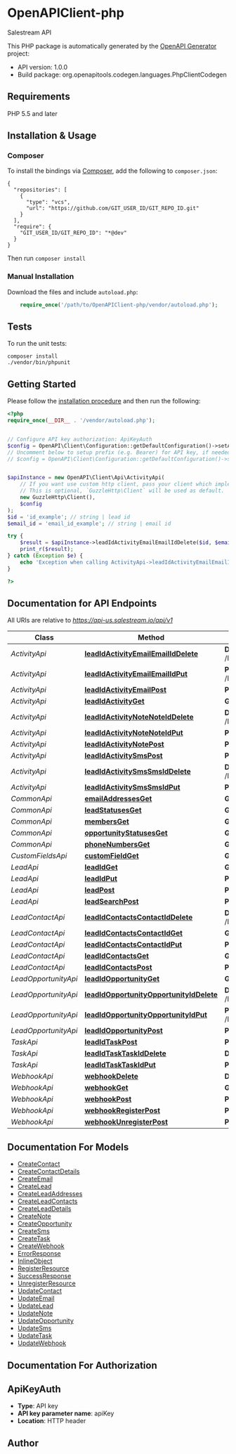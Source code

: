# OpenAPIClient-php
Salestream API

This PHP package is automatically generated by the [OpenAPI Generator](https://openapi-generator.tech) project:

- API version: 1.0.0
- Build package: org.openapitools.codegen.languages.PhpClientCodegen

## Requirements

PHP 5.5 and later

## Installation & Usage
### Composer

To install the bindings via [Composer](http://getcomposer.org/), add the following to `composer.json`:

```
{
  "repositories": [
    {
      "type": "vcs",
      "url": "https://github.com/GIT_USER_ID/GIT_REPO_ID.git"
    }
  ],
  "require": {
    "GIT_USER_ID/GIT_REPO_ID": "*@dev"
  }
}
```

Then run `composer install`

### Manual Installation

Download the files and include `autoload.php`:

```php
    require_once('/path/to/OpenAPIClient-php/vendor/autoload.php');
```

## Tests

To run the unit tests:

```
composer install
./vendor/bin/phpunit
```

## Getting Started

Please follow the [installation procedure](#installation--usage) and then run the following:

```php
<?php
require_once(__DIR__ . '/vendor/autoload.php');


// Configure API key authorization: ApiKeyAuth
$config = OpenAPI\Client\Configuration::getDefaultConfiguration()->setApiKey('apiKey', 'YOUR_API_KEY');
// Uncomment below to setup prefix (e.g. Bearer) for API key, if needed
// $config = OpenAPI\Client\Configuration::getDefaultConfiguration()->setApiKeyPrefix('apiKey', 'Bearer');


$apiInstance = new OpenAPI\Client\Api\ActivityApi(
    // If you want use custom http client, pass your client which implements `GuzzleHttp\ClientInterface`.
    // This is optional, `GuzzleHttp\Client` will be used as default.
    new GuzzleHttp\Client(),
    $config
);
$id = 'id_example'; // string | lead id
$email_id = 'email_id_example'; // string | email id

try {
    $result = $apiInstance->leadIdActivityEmailEmailIdDelete($id, $email_id);
    print_r($result);
} catch (Exception $e) {
    echo 'Exception when calling ActivityApi->leadIdActivityEmailEmailIdDelete: ', $e->getMessage(), PHP_EOL;
}

?>
```

## Documentation for API Endpoints

All URIs are relative to *https://api-us.salestream.io/api/v1*

Class | Method | HTTP request | Description
------------ | ------------- | ------------- | -------------
*ActivityApi* | [**leadIdActivityEmailEmailIdDelete**](docs/Api/ActivityApi.md#leadidactivityemailemailiddelete) | **DELETE** /lead/{id}/activity/email/{emailId} | 
*ActivityApi* | [**leadIdActivityEmailEmailIdPut**](docs/Api/ActivityApi.md#leadidactivityemailemailidput) | **PUT** /lead/{id}/activity/email/{emailId} | 
*ActivityApi* | [**leadIdActivityEmailPost**](docs/Api/ActivityApi.md#leadidactivityemailpost) | **POST** /lead/{id}/activity/email | 
*ActivityApi* | [**leadIdActivityGet**](docs/Api/ActivityApi.md#leadidactivityget) | **GET** /lead/{id}/activity | 
*ActivityApi* | [**leadIdActivityNoteNoteIdDelete**](docs/Api/ActivityApi.md#leadidactivitynotenoteiddelete) | **DELETE** /lead/{id}/activity/note/{noteId} | 
*ActivityApi* | [**leadIdActivityNoteNoteIdPut**](docs/Api/ActivityApi.md#leadidactivitynotenoteidput) | **PUT** /lead/{id}/activity/note/{noteId} | 
*ActivityApi* | [**leadIdActivityNotePost**](docs/Api/ActivityApi.md#leadidactivitynotepost) | **POST** /lead/{id}/activity/note | 
*ActivityApi* | [**leadIdActivitySmsPost**](docs/Api/ActivityApi.md#leadidactivitysmspost) | **POST** /lead/{id}/activity/sms | 
*ActivityApi* | [**leadIdActivitySmsSmsIdDelete**](docs/Api/ActivityApi.md#leadidactivitysmssmsiddelete) | **DELETE** /lead/{id}/activity/sms/{smsId} | 
*ActivityApi* | [**leadIdActivitySmsSmsIdPut**](docs/Api/ActivityApi.md#leadidactivitysmssmsidput) | **PUT** /lead/{id}/activity/sms/{smsId} | 
*CommonApi* | [**emailAddressesGet**](docs/Api/CommonApi.md#emailaddressesget) | **GET** /email-addresses | 
*CommonApi* | [**leadStatusesGet**](docs/Api/CommonApi.md#leadstatusesget) | **GET** /lead-statuses | 
*CommonApi* | [**membersGet**](docs/Api/CommonApi.md#membersget) | **GET** /members | 
*CommonApi* | [**opportunityStatusesGet**](docs/Api/CommonApi.md#opportunitystatusesget) | **GET** /opportunity-statuses | 
*CommonApi* | [**phoneNumbersGet**](docs/Api/CommonApi.md#phonenumbersget) | **GET** /phone-numbers | 
*CustomFieldsApi* | [**customFieldGet**](docs/Api/CustomFieldsApi.md#customfieldget) | **GET** /custom-field | 
*LeadApi* | [**leadIdGet**](docs/Api/LeadApi.md#leadidget) | **GET** /lead/{id} | 
*LeadApi* | [**leadIdPut**](docs/Api/LeadApi.md#leadidput) | **PUT** /lead/{id} | 
*LeadApi* | [**leadPost**](docs/Api/LeadApi.md#leadpost) | **POST** /lead | 
*LeadApi* | [**leadSearchPost**](docs/Api/LeadApi.md#leadsearchpost) | **POST** /lead/search | 
*LeadContactApi* | [**leadIdContactsContactIdDelete**](docs/Api/LeadContactApi.md#leadidcontactscontactiddelete) | **DELETE** /lead/{id}/contacts/{contactId} | 
*LeadContactApi* | [**leadIdContactsContactIdGet**](docs/Api/LeadContactApi.md#leadidcontactscontactidget) | **GET** /lead/{id}/contacts/{contactId} | 
*LeadContactApi* | [**leadIdContactsContactIdPut**](docs/Api/LeadContactApi.md#leadidcontactscontactidput) | **PUT** /lead/{id}/contacts/{contactId} | 
*LeadContactApi* | [**leadIdContactsGet**](docs/Api/LeadContactApi.md#leadidcontactsget) | **GET** /lead/{id}/contacts | 
*LeadContactApi* | [**leadIdContactsPost**](docs/Api/LeadContactApi.md#leadidcontactspost) | **POST** /lead/{id}/contacts | 
*LeadOpportunityApi* | [**leadIdOpportunityGet**](docs/Api/LeadOpportunityApi.md#leadidopportunityget) | **GET** /lead/{id}/opportunity | 
*LeadOpportunityApi* | [**leadIdOpportunityOpportunityIdDelete**](docs/Api/LeadOpportunityApi.md#leadidopportunityopportunityiddelete) | **DELETE** /lead/{id}/opportunity/{opportunityId} | 
*LeadOpportunityApi* | [**leadIdOpportunityOpportunityIdPut**](docs/Api/LeadOpportunityApi.md#leadidopportunityopportunityidput) | **PUT** /lead/{id}/opportunity/{opportunityId} | 
*LeadOpportunityApi* | [**leadIdOpportunityPost**](docs/Api/LeadOpportunityApi.md#leadidopportunitypost) | **POST** /lead/{id}/opportunity | 
*TaskApi* | [**leadIdTaskPost**](docs/Api/TaskApi.md#leadidtaskpost) | **POST** /lead/{id}/task | 
*TaskApi* | [**leadIdTaskTaskIdDelete**](docs/Api/TaskApi.md#leadidtasktaskiddelete) | **DELETE** /lead/{id}/task/{taskId} | 
*TaskApi* | [**leadIdTaskTaskIdPut**](docs/Api/TaskApi.md#leadidtasktaskidput) | **PUT** /lead/{id}/task/{taskId} | 
*WebhookApi* | [**webhookDelete**](docs/Api/WebhookApi.md#webhookdelete) | **DELETE** /webhook | 
*WebhookApi* | [**webhookGet**](docs/Api/WebhookApi.md#webhookget) | **GET** /webhook | 
*WebhookApi* | [**webhookPost**](docs/Api/WebhookApi.md#webhookpost) | **POST** /webhook | 
*WebhookApi* | [**webhookRegisterPost**](docs/Api/WebhookApi.md#webhookregisterpost) | **POST** /webhook/register | 
*WebhookApi* | [**webhookUnregisterPost**](docs/Api/WebhookApi.md#webhookunregisterpost) | **POST** /webhook/unregister | 


## Documentation For Models

 - [CreateContact](docs/Model/CreateContact.md)
 - [CreateContactDetails](docs/Model/CreateContactDetails.md)
 - [CreateEmail](docs/Model/CreateEmail.md)
 - [CreateLead](docs/Model/CreateLead.md)
 - [CreateLeadAddresses](docs/Model/CreateLeadAddresses.md)
 - [CreateLeadContacts](docs/Model/CreateLeadContacts.md)
 - [CreateLeadDetails](docs/Model/CreateLeadDetails.md)
 - [CreateNote](docs/Model/CreateNote.md)
 - [CreateOpportunity](docs/Model/CreateOpportunity.md)
 - [CreateSms](docs/Model/CreateSms.md)
 - [CreateTask](docs/Model/CreateTask.md)
 - [CreateWebhook](docs/Model/CreateWebhook.md)
 - [ErrorResponse](docs/Model/ErrorResponse.md)
 - [InlineObject](docs/Model/InlineObject.md)
 - [RegisterResource](docs/Model/RegisterResource.md)
 - [SuccessResponse](docs/Model/SuccessResponse.md)
 - [UnregisterResource](docs/Model/UnregisterResource.md)
 - [UpdateContact](docs/Model/UpdateContact.md)
 - [UpdateEmail](docs/Model/UpdateEmail.md)
 - [UpdateLead](docs/Model/UpdateLead.md)
 - [UpdateNote](docs/Model/UpdateNote.md)
 - [UpdateOpportunity](docs/Model/UpdateOpportunity.md)
 - [UpdateSms](docs/Model/UpdateSms.md)
 - [UpdateTask](docs/Model/UpdateTask.md)
 - [UpdateWebhook](docs/Model/UpdateWebhook.md)


## Documentation For Authorization


## ApiKeyAuth

- **Type**: API key
- **API key parameter name**: apiKey
- **Location**: HTTP header


## Author




